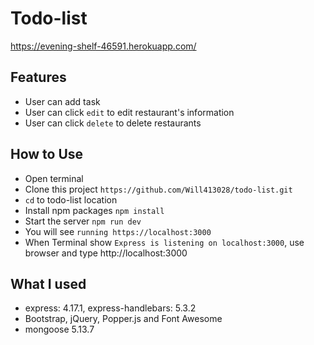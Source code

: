 # Todo-list
https://evening-shelf-46591.herokuapp.com/

## Features
- User can add task
- User can click `edit` to edit restaurant's information
- User can click `delete` to delete restaurants

## How to Use
- Open terminal
- Clone this project `https://github.com/Will413028/todo-list.git`
- `cd` to todo-list location
- Install npm packages `npm install`
- Start the server `npm run dev` 
- You will see `running https://localhost:3000`
- When Terminal show `Express is listening on localhost:3000`, use browser and type http://localhost:3000

## What I used
- express: 4.17.1, express-handlebars: 5.3.2
- Bootstrap, jQuery, Popper.js and Font Awesome
- mongoose 5.13.7



